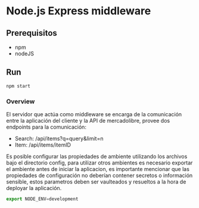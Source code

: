 
# Node.js Express middleware

## Prerequisitos
 - npm
 - nodeJS
 ## Run
```javascript
npm start
```
 ### Overview
 El servidor que actúa como middleware se encarga de la comunicación entre la aplicación del cliente y la API de mercadolibre, provee dos endpoints para la comunicación: 

  - Search: /api/items?q=query&limit=n
  - Item: /api/items/itemID
  
  Es posible configurar las propiedades de ambiente utilizando los archivos bajo el directorio config, para utilizar otros ambientes es necesario exportar el ambiente antes de iniciar la aplicacion, es importante mencionar que las propiedades de configuración no deberían contener secretos o información sensible, estos parametros deben ser vaulteados y resueltos a la hora de deployar la aplicación. 

```javascript
export NODE_ENV=development
```
